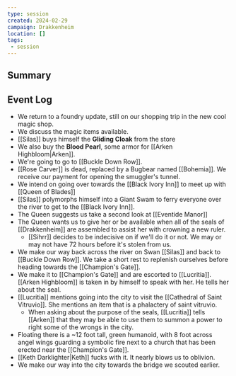 ```yaml
---
type: session
created: 2024-02-29
campaign: Drakkenheim
location: []
tags:
 - session
---
```



## Summary

## Event Log

- We return to a foundry update, still on our shopping trip in the new cool magic shop.
- We discuss the magic items available.
- [[Silas]] buys himself the **Gliding Cloak** from the store
- We also buy the **Blood Pearl**, some armor for [[Arken Highbloom|Arken]].
- We're going to go to [[Buckle Down Row]].
- [[Rose Carver]] is dead, replaced by a Bugbear named [[Bohemia]]. We receive our payment for opening the smuggler's tunnel.
- We intend on going over towards the [[Black Ivory Inn]] to meet up with [[Queen of Blades]]
- [[Silas]] polymorphs himself into a Giant Swam to ferry everyone over the river to get to the [[Black Ivory Inn]].
- The Queen suggests us take a second look at [[Eventide Manor]]
- The Queen wants us to give her or be available when all of the seals of [[Drakkenheim]] are assembled to assist her with crowning a new ruler.
	- [[Sihrr]] decides to be indecisive on if we'll do it or not. We may or may not have 72 hours before it's stolen from us.
- We make our way back across the river on Swan [[Silas]] and back to [[Buckle Down Row]]. We take a short rest to replenish ourselves before heading towards the [[Champion's Gate]].
- We make it to [[Champion's Gate]] and are escorted to [[Lucritia]]. [[Arken Highbloom]] is taken in by himself to speak with her. He tells her about the seal.
- [[Lucritia]] mentions going into the city to visit the [[Cathedral of Saint Vitruvio]]. She mentions an item that is a phalactery of saint vitruvio.
	- When asking about the purpose of the seals, [[Lucritia]] tells [[Arken]] that they may be able to use them to summon a power to right some of the wrongs in the city.
- Floating there is a ~12 foot tall, green humanoid, with 8 foot across angel wings guarding a symbolic fire next to a church that has been erected near the [[Champion's Gate]].
- [[Keth Darklighter|Keth]] fucks with it. It nearly blows us to oblivion.
- We make our way into the city towards the bridge we scouted earlier.
